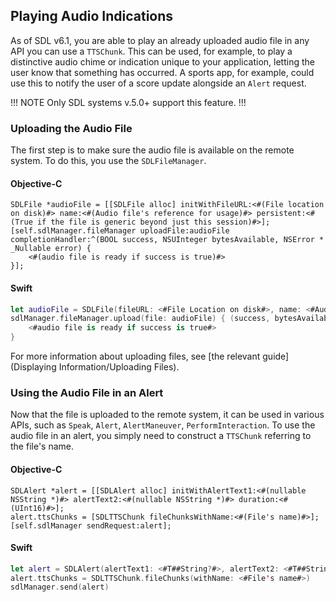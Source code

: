 ## Playing Audio Indications
As of SDL v6.1, you are able to play an already uploaded audio file in any API you can use a `TTSChunk`. This can be used, for example, to play a distinctive audio chime or indication unique to your application, letting the user know that something has occurred. A sports app, for example, could use this to notify the user of a score update alongside an `Alert` request.

!!! NOTE
Only SDL systems v.5.0+ support this feature.
!!!

### Uploading the Audio File
The first step is to make sure the audio file is available on the remote system. To do this, you use the `SDLFileManager`.

#### Objective-C
```objc
SDLFile *audioFile = [[SDLFile alloc] initWithFileURL:<#(File location on disk)#> name:<#(Audio file's reference for usage)#> persistent:<#(True if the file is generic beyond just this session)#>];
[self.sdlManager.fileManager uploadFile:audioFile completionHandler:^(BOOL success, NSUInteger bytesAvailable, NSError * _Nullable error) {
    <#(audio file is ready if success is true)#>
}];
```

#### Swift
```swift
let audioFile = SDLFile(fileURL: <#File Location on disk#>, name: <#Audio file's reference for usage#>, persistent: <#True if the file is generic beyond just this session#>)
sdlManager.fileManager.upload(file: audioFile) { (success, bytesAvailable, error) in
    <#audio file is ready if success is true#>
}
```

For more information about uploading files, see [the relevant guide](Displaying Information/Uploading Files).

### Using the Audio File in an Alert
Now that the file is uploaded to the remote system, it can be used in various APIs, such as `Speak`, `Alert`, `AlertManeuver`, `PerformInteraction`. To use the audio file in an alert, you simply need to construct a `TTSChunk` referring to the file's name.

#### Objective-C
```objc
SDLAlert *alert = [[SDLAlert alloc] initWithAlertText1:<#(nullable NSString *)#> alertText2:<#(nullable NSString *)#> duration:<#(UInt16)#>];
alert.ttsChunks = [SDLTTSChunk fileChunksWithName:<#(File's name)#>];
[self.sdlManager sendRequest:alert];
```

#### Swift
```swift
let alert = SDLAlert(alertText1: <#T##String?#>, alertText2: <#T##String?#>, duration: <#T##UInt16#>)
alert.ttsChunks = SDLTTSChunk.fileChunks(withName: <#File's name#>)
sdlManager.send(alert)
```